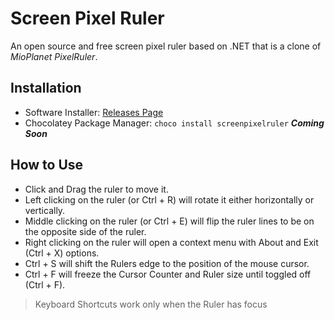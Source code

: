# Screen Pixel Ruler
An open source and free screen pixel ruler based on .NET that is a clone of *MioPlanet PixelRuler*.

## Installation
* Software Installer: [Releases Page](https://github.com/Cossey/screenpixelruler/releases)
* Chocolatey Package Manager: `choco install screenpixelruler` **_Coming Soon_**

## How to Use
* Click and Drag the ruler to move it. 
* Left clicking on the ruler (or Ctrl + R) will rotate it either horizontally or vertically.
* Middle clicking on the ruler (or Ctrl + E) will flip the ruler lines to be on the opposite side of the ruler.
* Right clicking on the ruler will open a context menu with About and Exit (Ctrl + X) options.
* Ctrl + S will shift the Rulers edge to the position of the mouse cursor.
* Ctrl + F will freeze the Cursor Counter and Ruler size until toggled off (Ctrl + F).

> Keyboard Shortcuts work only when the Ruler has focus
